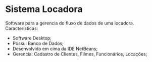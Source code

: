 # Sistema Locadora
Software para a gerencia do fluxo de dados de uma locadora. Características:
- Software Desktop;
- Possui Banco de Dados;
- Desenvolvido em cima da IDE NetBeans;
- Gerencia: Cadastro de Clientes, Filmes, Funcionários, Locações;
